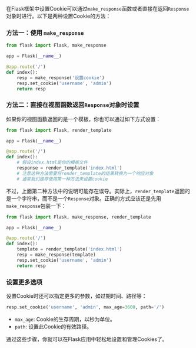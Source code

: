 在Flask框架中设置Cookie可以通过`make_response`函数或者直接在返回`Response`对象时进行。以下是两种设置Cookie的方法：

### 方法一：使用 `make_response`

```python
from flask import Flask, make_response

app = Flask(__name__)

@app.route('/')
def index():
    resp = make_response('设置cookie')
    resp.set_cookie('username', 'admin')
    return resp
```

### 方法二：直接在视图函数返回`Response`对象时设置

如果你的视图函数返回的是一个模板，你也可以通过如下方式设置：

```python
from flask import Flask, render_template

app = Flask(__name__)

@app.route('/')
def index():
    # 假设index.html是你的模板文件
    response = render_template('index.html')
    # 注意这种方法需要将render_template的结果转换为一个响应对象
    # 通常我们推荐使用第一种方法来设置cookie
```

不过，上面第二种方法中的说明可能存在误导。实际上，`render_template`返回的是一个字符串，而不是一个`Response`对象。正确的方式应该还是先用`make_response`包装一下：

```python
from flask import Flask, make_response, render_template

app = Flask(__name__)

@app.route('/')
def index():
    template = render_template('index.html')
    resp = make_response(template)
    resp.set_cookie('username', 'admin')
    return resp
```

### 设置更多选项

设置Cookie时还可以指定更多的参数，如过期时间、路径等：

```python
resp.set_cookie('username', 'admin', max_age=3600, path='/')
```

- `max_age`: Cookie的生存周期，以秒为单位。
- `path`: 设置此Cookie的有效路径。

通过这些步骤，你就可以在Flask应用中轻松地设置和管理Cookies了。